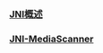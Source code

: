 ### [JNI概述](https://github.com/ningbaoqi/JNI/blob/master/README-gaishu.md)

### [JNI-MediaScanner](https://github.com/ningbaoqi/JNI/blob/master/README-MediaScanner.md)
